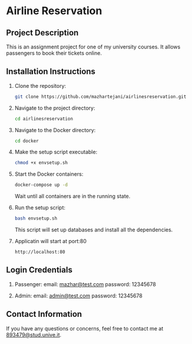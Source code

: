 # Airline Reservation

## Project Description

This is an assignment project for one of my university courses. It allows passengers to book their tickets online.

## Installation Instructions

1. Clone the repository:

    ```bash
    git clone https://github.com/mazhartejani/airlinesreservation.git
    ```

2. Navigate to the project directory:

    ```bash
    cd airlinesreservation
    ```

3. Navigate to the Docker directory:

    ```bash
    cd docker
    ```

4. Make the setup script executable:

    ```bash
    chmod +x envsetup.sh
    ```

5. Start the Docker containers:

    ```bash
    docker-compose up -d
    ```

    Wait until all containers are in the running state.

6. Run the setup script:

    ```bash
    bash envsetup.sh
    ```

    This script will set up databases and install all the dependencies.

7. Applicatin will start at port:80
    ```
    http://localhost:80
    ```

## Login Credentials

1. Passenger:
    email: mazhar@test.com
    password: 12345678

2. Admin:
    email: admin@test.com
    password: 12345678

## Contact Information

If you have any questions or concerns, feel free to contact me at 893479@stud.unive.it.

